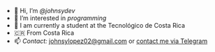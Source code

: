 - 👋 Hi, I’m *@johnsydev*
- 👀 I’m interested in *programming*
- 🌱 I am currently a student at the Tecnológico de Costa Rica 
- 🇨🇷 From Costa Rica
- 📫 *Contact:* johnsylopez02@gmail.com or [contact me via Telegram](t.me/johnsydev)



<!---
randomlanddev/randomlanddev is a ✨ special ✨ repository because its `README.md` (this file) appears on your GitHub profile.
You can click the Preview link to take a look at your changes.
--->
